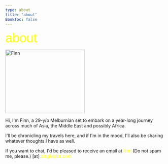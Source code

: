```yaml
---
type: about
title: "about"
BookToc: false
---
```


<span style="font-family: 'AlteHaasGrotesk-Bold', sans-serif; color: yellow; font-size: 40px;">about</span>

<img src="/images/myself.jpg" width="250" height="200" alt="Finn">
 
Hi, I'm Finn, a 29-y/o Melburnian set to embark on a year-long journey across much of Asia, the Middle East and possibly Africa. 

I'll be chronicling my travels here, and if I'm in the mood, I'll also be sharing whatever thoughts I have as well.

If you want to chat, I'd be pleased to receive an email at <span style="color: yellow;">finn</span> <span class="nospam"> (Do not spam me, please.) </span> [at] <span style="color: yellow;">singleplot.com</span>